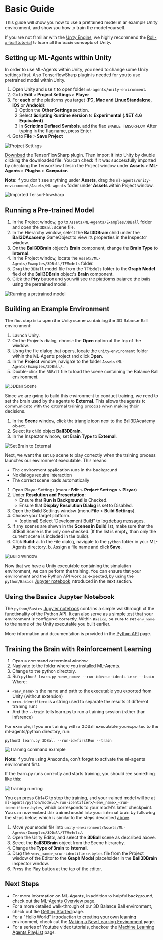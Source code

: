 # Basic Guide

This guide will show you how to use a pretrained model in an example Unity environment, and show you how to train the model yourself.

If you are not familiar with the [Unity Engine](https://unity3d.com/unity),
we highly recommend the [Roll-a-ball tutorial](https://unity3d.com/learn/tutorials/s/roll-ball-tutorial) to learn all the basic concepts of Unity. 

## Setting up ML-Agents within Unity

In order to use ML-Agents within Unity, you need to change some Unity settings first. Also TensorflowSharp plugin is needed for you to use pretrained model within Unity. 

1. Open Unity and use it to open folder `ml-agents/unity-environment`. 
2. Go to **Edit** > **Project Settings** > **Player**
3. For **each** of the platforms you target 
(**PC, Mac and Linux Standalone**, **iOS** or **Android**):
    1. Option the **Other Settings** section.
    2. Select **Scripting Runtime Version** to 
    **Experimental (.NET 4.6 Equivalent)**
    3. In **Scripting Defined Symbols**, add the flag `ENABLE_TENSORFLOW`. 
    After typing in the flag name, press Enter.
4. Go to **File** > **Save Project**

![Project Settings](images/project-settings.png)

[Download](https://s3.amazonaws.com/unity-ml-agents/0.3/TFSharpPlugin.unitypackage) the TensorFlowSharp plugin. Then import it into Unity by double clicking the downloaded file.  You can check if it was successfully imported by checking the TensorFlow files in the Project window under **Assets** > **ML-Agents** > **Plugins** > **Computer**. 

**Note**: If you don't see anything under **Assets**, drag the `ml-agents/unity-environment/Assets/ML-Agents` folder under **Assets** within Project window.

![Imported TensorFlowsharp](images/imported-tensorflowsharp.png)

## Running a Pre-trained Model

1. In the Project window, go to `Assets/ML-Agents/Examples/3DBall` folder and open the `3DBall` scene file. 
2. In the Hierarchy window, select the **Ball3DBrain** child under the **Ball3DAcademy** GameObject to view its properties in the Inspector window.
3. On the **Ball3DBrain** object's **Brain** component, change the **Brain Type** to **Internal**.
4. In the Project window, locate the `Assets/ML-Agents/Examples/3DBall/TFModels` folder.
5. Drag the `3DBall` model file from the `TFModels` folder to the **Graph Model** field of the **Ball3DBrain** object's **Brain** component.
5. Click the **Play** button and you will see the platforms balance the balls using the pretrained model.

![Running a pretrained model](images/running-a-pretrained-model.gif)

## Building an Example Environment

The first step is to open the Unity scene containing the 3D Balance Ball
environment:

1. Launch Unity.
2. On the Projects dialog, choose the **Open** option at the top of the window.
3. Using the file dialog that opens, locate the `unity-environment` folder 
within the ML-Agents project and click **Open**.
4. In the **Project** window, navigate to the folder 
`Assets/ML-Agents/Examples/3DBall/`.
5. Double-click the `3DBall` file to load the scene containing the Balance 
Ball environment.

![3DBall Scene](images/mlagents-Open3DBall.png)

Since we are going to build this environment to conduct training, we need to 
set the brain used by the agents to **External**. This allows the agents to 
communicate with the external training process when making their decisions.

1. In the **Scene** window, click the triangle icon next to the Ball3DAcademy 
object.
2. Select its child object **Ball3DBrain**.
3. In the Inspector window, set **Brain Type** to **External**.

![Set Brain to External](images/mlagents-SetExternalBrain.png)

Next, we want the set up scene to play correctly when the training process 
launches our environment executable. This means:
* The environment application runs in the background
* No dialogs require interaction
* The correct scene loads automatically
 
1. Open Player Settings (menu: **Edit** > **Project Settings** > **Player**).
2. Under **Resolution and Presentation**:
    - Ensure that **Run in Background** is Checked.
    - Ensure that **Display Resolution Dialog** is set to Disabled.
3. Open the Build Settings window (menu:**File** > **Build Settings**).
4. Choose your target platform.
    - (optional) Select “Development Build” to
    [log debug messages](https://docs.unity3d.com/Manual/LogFiles.html).
5. If any scenes are shown in the **Scenes in Build** list, make sure that 
the 3DBall Scene is the only one checked. (If the list is empty, than only the 
current scene is included in the build).
6. Click **Build**:
    a. In the File dialog, navigate to the `python` folder in your ML-Agents 
    directory.
    b. Assign a file name and click **Save**.

![Build Window](images/mlagents-BuildWindow.png)

Now that we have a Unity executable containing the simulation environment, we 
can perform the training. You can ensure that your environment and the Python 
API work as expected, by using the `python/Basics` 
[Jupyter notebook](Background-Jupyter.md) introduced in the next section.

## Using the Basics Jupyter Notebook

The `python/Basics` [Jupyter notebook](Background-Jupyter.md) contains a 
simple walkthrough of the functionality of the Python 
API. It can also serve as a simple test that your environment is configured
correctly. Within `Basics`, be sure to set `env_name` to the name of the 
Unity executable you built earlier.

More information and documentation is provided in the 
[Python API](Python-API.md) page.

## Training the Brain with Reinforcement Learning

1. Open a command or terminal window. 
2. Nagivate to the folder where you installed ML-Agents. 
3. Change to the python directory. 
4. Run `python3 learn.py <env_name> --run-id=<run-identifier> --train`
Where:
- `<env_name>` is the name and path to the executable you exported from Unity (without extension)
- `<run-identifier>` is a string used to separate the results of different training runs
- And the `--train` tells learn.py to run a training session (rather than inference)

For example, if you are training with a 3DBall executable you exported to the ml-agents/python directory, run:

```
python3 learn.py 3DBall --run-id=firstRun --train
```

![Training command example](images/training-command-example.png)

**Note**: If you're using Anaconda, don't forget to activate the ml-agents environment first.

If the learn.py runs correctly and starts training, you should see something like this:

![Training running](images/training-running.png)

You can press Ctrl+C to stop the training, and your trained model will be at `ml-agents/python/models/<run-identifier>/<env_name>_<run-identifier>.bytes`, which corresponds to your model's latest checkpoint. You can now embed this trained model into your internal brain by following the steps below, which is similar to the steps described [above](#play-an-example-environment-using-pretrained-model). 

1. Move your model file into 
`unity-environment/Assets/ML-Agents/Examples/3DBall/TFModels/`.
2. Open the Unity Editor, and select the **3DBall** scene as described above.
3. Select the **Ball3DBrain** object from the Scene hierarchy.
4. Change the **Type of Brain** to **Internal**.
5. Drag the `<env_name>_<run-identifier>.bytes` file from the Project window of the Editor
to the **Graph Model** placeholder in the **Ball3DBrain** inspector window.
6. Press the Play button at the top of the editor.

## Next Steps

* For more information on ML-Agents, in addition to helpful background, check out the [ML-Agents Overview](ML-Agents-Overview.md) page.
* For a more detailed walk-through of our 3D Balance Ball environment, check out the [Getting Started](Getting-Started-with-Balance-Ball.md) page.
* For a "Hello World" introduction to creating your own learning environment, check out the [Making a New Learning Environment](Learning-Environment-Create-New.md) page.
* For a series of Youtube video tutorials, checkout the [Machine Learning Agents PlayList](https://www.youtube.com/playlist?list=PLX2vGYjWbI0R08eWQkO7nQkGiicHAX7IX) page. 
